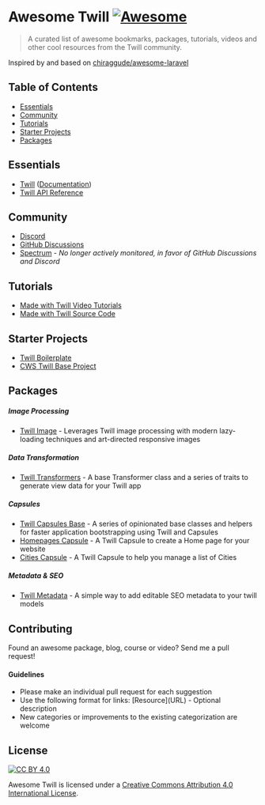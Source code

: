 # Awesome Twill [![Awesome](https://cdn.rawgit.com/sindresorhus/awesome/d7305f38d29fed78fa85652e3a63e154dd8e8829/media/badge.svg)](https://github.com/sindresorhus/awesome)

> A curated list of awesome bookmarks, packages, tutorials, videos and other cool resources from the Twill community.

Inspired by and based on [chiraggude/awesome-laravel](https://github.com/chiraggude/awesome-laravel)

## Table of Contents

- [Essentials](#essentials)
- [Community](#community)
- [Tutorials](#tutorials)
- [Starter Projects](#starter-projects)
- [Packages](#packages)

## Essentials

* [Twill](https://twill.io/) ([Documentation](https://twill.io/docs/))
* [Twill API Reference](https://twill.io/docs/api/2.x/)

## Community

* [Discord](https://discord.link/twill)
* [GitHub Discussions](https://github.com/area17/twill/discussions)
* [Spectrum](https://spectrum.chat/twill) - *No longer actively monitored, in favor of GitHub Discussions and Discord*

## Tutorials

* [Made with Twill Video Tutorials](https://twill.io/tutorials)
* [Made with Twill Source Code](https://github.com/area17/made-with-twill-tutorials)

## Starter Projects

* [Twill Boilerplate](https://github.com/croustille-io/twill-boilerplate)
* [CWS Twill Base Project](https://github.com/cwsdigital/cws-twill-base)

## Packages

##### Image Processing

* [Twill Image](https://github.com/croustille-io/twill-image) - Leverages Twill image processing with modern lazy-loading techniques and art-directed responsive images

##### Data Transformation

* [Twill Transformers](https://github.com/area17/twill-transformers) - A base Transformer class and a series of traits to generate view data for your Twill app

##### Capsules

* [Twill Capsules Base](https://github.com/area17/twill-capsule-base) - A series of opinionated base classes and helpers for faster application bootstrapping using Twill and Capsules
* [Homepages Capsule](https://github.com/area17/twill-capsule-homepages) - A Twill Capsule to create a Home page for your website
* [Cities Capsule](https://github.com/area17/twill-capsule-cities) - A Twill Capsule to help you manage a list of Cities

##### Metadata & SEO

* [Twill Metadata](https://github.com/cwsdigital/twill-metadata) - A simple way to add editable SEO metadata to your twill models

## Contributing

Found an awesome package, blog, course or video? Send me a pull request!

#### Guidelines

* Please make an individual pull request for each suggestion
* Use the following format for links: \[Resource\]\(URL\) - Optional description
* New categories or improvements to the existing categorization are welcome

## License

[![CC BY 4.0](https://licensebuttons.net/l/by/4.0/88x31.png)](https://creativecommons.org/licenses/by/4.0/)

Awesome Twill is licensed under a  [Creative Commons Attribution 4.0 International License](https://creativecommons.org/licenses/by/4.0/).
